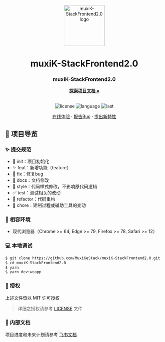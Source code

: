 <div align="center">
  <img width="130" src="https://github.com/eleliauk/muxiK-StackFrontend2.0/blob/main/src/common/assets/img/login/logo.png" alt="muxiK-StackFrontend2.0 logo">
  <h1 align="center">muxiK-StackFrontend2.0</h1>
  <h3>muxiK-StackFrontend2.0</h3>
  <a href="https://github.com/MuxiKeStack/muxiK-StackFrontend2.0"><strong>探索项目文档 »</strong></a>
  <br />
  <br />

![license](https://img.shields.io/github/license/MuxiKeStack/muxiK-StackFrontend2.0)
![language](https://img.shields.io/github/languages/top/MuxiKeStack/muxiK-StackFrontend2.0)
![last](https://img.shields.io/github/last-commit/MuxiKeStack/muxiK-StackFrontend2.0)

<a href="#" target="_blank">在线体验</a>
·
<a href="https://github.com/MuxiKeStack/muxiK-StackFrontend2.0/issues">报告Bug</a>
·
<a href="https://github.com/MuxiKeStack/muxiK-StackFrontend2.0/issues">提出新特性</a>

</div>

## 🔖 项目导览

### ✨ 提交规范

- 🎉 init：项目初始化
- ✨ feat：新增功能（feature）
- 🐞 fix：修复bug
- 📃 docs：文档修改
- 🌈 style：代码样式修改，不影响原代码逻辑
- ✅ test：测试相关的改动
- 🔨 refactor：代码重构
- 🔧 chore：建制过程或辅助工具的变动

### 🎯 相容环境

- 现代浏览器（Chrome >= 64, Edge >= 79, Firefox >= 78, Safari >= 12）

### 💻 本地调试

```bash
$ git clone https://github.com/MuxiKeStack/muxiK-StackFrontend2.0.git
$ cd muxiK-StackFrontend2.0
$ yarn
$ yarn dev:weapp
```

### 📝 授权

上述文件皆以 MIT 许可授权

> 详细之授权请参考 [LICENSE](LICENSE) 文件

### 📄 内部文档

项目进度和未来计划请参考 [飞书文档](https://muxi.feishu.cn/docx/Q1PwdIMH0opWwRxG8WccgeClnck?from=from_copylink)
